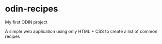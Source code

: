 # odin-recipes

My first ODIN project

A simple web application using only HTML + CSS to create a list of common recipes
